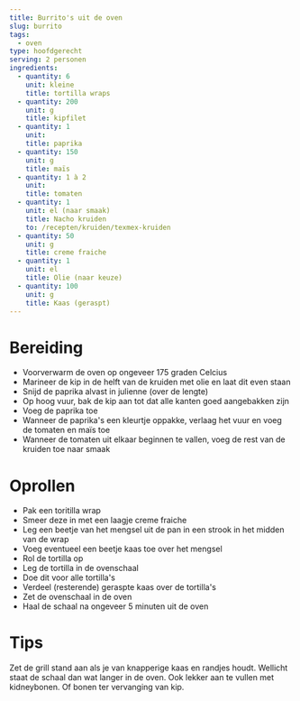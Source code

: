 ```yaml
---
title: Burrito's uit de oven
slug: burrito
tags:
  - oven
type: hoofdgerecht
serving: 2 personen
ingredients:
  - quantity: 6
    unit: kleine
    title: tortilla wraps
  - quantity: 200
    unit: g
    title: kipfilet
  - quantity: 1
    unit:
    title: paprika
  - quantity: 150
    unit: g
    title: maïs
  - quantity: 1 à 2
    unit:
    title: tomaten
  - quantity: 1
    unit: el (naar smaak)
    title: Nacho kruiden
    to: /recepten/kruiden/texmex-kruiden
  - quantity: 50
    unit: g
    title: creme fraiche
  - quantity: 1
    unit: el
    title: Olie (naar keuze)
  - quantity: 100
    unit: g
    title: Kaas (geraspt)
---
```


# Bereiding

- Voorverwarm de oven op ongeveer 175 graden Celcius
- Marineer de kip in de helft van de kruiden met olie en laat dit even staan
- Snijd de paprika alvast in julienne (over de lengte)
- Op hoog vuur, bak de kip aan tot dat alle kanten goed aangebakken zijn
- Voeg de paprika toe
- Wanneer de paprika's een kleurtje oppakke, verlaag het vuur en voeg de tomaten en maïs toe
- Wanneer de tomaten uit elkaar beginnen te vallen, voeg de rest van de kruiden toe naar smaak

# Oprollen

- Pak een toritilla wrap
- Smeer deze in met een laagje creme fraiche
- Leg een beetje van het mengsel uit de pan in een strook in het midden van de wrap
- Voeg eventueel een beetje kaas toe over het mengsel
- Rol de tortilla op
- Leg de tortilla in de ovenschaal
- Doe dit voor alle tortilla's
- Verdeel (resterende) geraspte kaas over de tortilla's
- Zet de ovenschaal in de oven
- Haal de schaal na ongeveer 5 minuten uit de oven

# Tips

Zet de grill stand aan als je van knapperige kaas en randjes houdt. Wellicht staat de schaal dan wat langer in de oven.
Ook lekker aan te vullen met kidneybonen. Of bonen ter vervanging van kip.
